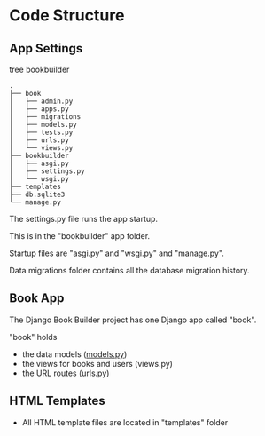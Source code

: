 # Code Structure


## App Settings

tree bookbuilder
    
    .
    ├── book
    │   ├── admin.py
    │   ├── apps.py
    │   ├── migrations
    │   ├── models.py
    │   ├── tests.py
    │   ├── urls.py
    │   └── views.py
    ├── bookbuilder
    │   ├── asgi.py
    │   ├── settings.py
    │   └── wsgi.py
    ├── templates
    ├── db.sqlite3
    └── manage.py
    
    
The settings.py file runs the app startup.

This is in the "bookbuilder" app folder.

Startup files are "asgi.py" and "wsgi.py" and "manage.py".

Data migrations folder contains all the database migration history.


## Book App

The Django Book Builder project has one Django app called "book".

"book" holds 

* the data models ([models.py](../bookbuilder/book/models.py))
* the views for books and users (views.py)
* the URL routes (urls.py)


## HTML Templates

* All HTML template files are located in "templates" folder

